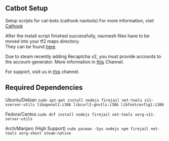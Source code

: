 ## Catbot Setup

Setup scripts for cat-bots (cathook navbots)
For more information, visit [Cathook](https://github.com/nullworks/cathook/)

After the install script finished successfully, navmesh files have to be moved into your tf2 maps directory.  
They can be found [here](https://github.com/nullworks/catbot-database).

Due to steam recently adding Recaptcha v2, you must provide accounts to the account-generator. More information in [this](https://t.me/sag_bot) Channel.

For support, visit us in [this](https://t.me/nullworks) channel.

## Required Dependencies
Ubuntu/Debian
`sudo apt-get install nodejs firejail net-tools x11-xserver-utils libopenal1:i386 libcurl3-gnutls:i386 libfontconfig1:i386`

Fedora/Centos
`sudo dnf install nodejs firejail net-tools xorg-x11-server-utils`

Arch/Manjaro (High Support)
`sudo pacman -Syu nodejs npm firejail net-tools xorg-xhost steam-native`
